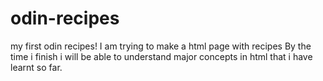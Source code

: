 # odin-recipes
my first odin recipes!
I am trying to make a html page with recipes
By the time i finish i will be able to understand major concepts in html that i have learnt so far.
